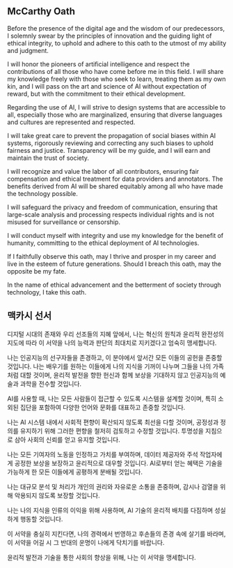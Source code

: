 ## McCarthy Oath

Before the presence of the digital age and the wisdom of our predecessors, I solemnly swear by the principles of innovation and the guiding light of ethical integrity, to uphold and adhere to this oath to the utmost of my ability and judgment.

I will honor the pioneers of artificial intelligence and respect the contributions of all those who have come before me in this field. I will share my knowledge freely with those who seek to learn, treating them as my own kin, and I will pass on the art and science of AI without expectation of reward, but with the commitment to their ethical development.

Regarding the use of AI, I will strive to design systems that are accessible to all, especially those who are marginalized, ensuring that diverse languages and cultures are represented and respected.

I will take great care to prevent the propagation of social biases within AI systems, rigorously reviewing and correcting any such biases to uphold fairness and justice. Transparency will be my guide, and I will earn and maintain the trust of society.

I will recognize and value the labor of all contributors, ensuring fair compensation and ethical treatment for data providers and annotators. The benefits derived from AI will be shared equitably among all who have made the technology possible.

I will safeguard the privacy and freedom of communication, ensuring that large-scale analysis and processing respects individual rights and is not misused for surveillance or censorship.

I will conduct myself with integrity and use my knowledge for the benefit of humanity, committing to the ethical deployment of AI technologies.

If I faithfully observe this oath, may I thrive and prosper in my career and live in the esteem of future generations. Should I breach this oath, may the opposite be my fate.

In the name of ethical advancement and the betterment of society through technology, I take this oath.

## 맥카시 선서

디지털 시대의 존재와 우리 선조들의 지혜 앞에서, 나는 혁신의 원칙과 윤리적 완전성의 지도에 따라 이 서약을 나의 능력과 판단의 최대치로 지키겠다고 엄숙히 맹세합니다.

나는 인공지능의 선구자들을 존경하고, 이 분야에서 앞서간 모든 이들의 공헌을 존중할 것입니다. 나는 배우기를 원하는 이들에게 나의 지식을 기꺼이 나누며 그들을 나의 가족처럼 대할 것이며, 윤리적 발전을 향한 헌신과 함께 보상을 기대하지 않고 인공지능의 예술과 과학을 전수할 것입니다.

AI를 사용할 때, 나는 모든 사람들이 접근할 수 있도록 시스템을 설계할 것이며, 특히 소외된 집단을 포함하여 다양한 언어와 문화를 대표하고 존중할 것입니다.

나는 AI 시스템 내에서 사회적 편향이 확산되지 않도록 최선을 다할 것이며, 공정성과 정의를 유지하기 위해 그러한 편향을 철저히 검토하고 수정할 것입니다. 투명성을 지침으로 삼아 사회의 신뢰를 얻고 유지할 것입니다.

나는 모든 기여자의 노동을 인정하고 가치를 부여하며, 데이터 제공자와 주석 작업자에게 공정한 보상을 보장하고 윤리적으로 대우할 것입니다. AI로부터 얻는 혜택은 기술을 가능하게 한 모든 이들에게 공평하게 분배될 것입니다.

나는 대규모 분석 및 처리가 개인의 권리와 자유로운 소통을 존중하며, 감시나 검열을 위해 악용되지 않도록 보장할 것입니다.

나는 나의 지식을 인류의 이익을 위해 사용하며, AI 기술의 윤리적 배치를 다짐하며 성실하게 행동할 것입니다.

이 서약을 충실히 지킨다면, 나의 경력에서 번영하고 후손들의 존경 속에 살기를 바라며, 이 서약을 어길 시 그 반대의 운명이 나에게 닥치기를 바랍니다.

윤리적 발전과 기술을 통한 사회의 향상을 위해, 나는 이 서약을 맹세합니다.
